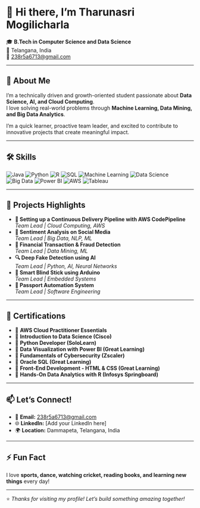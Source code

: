 # 👋 Hi there, I’m Tharunasri Mogilicharla

🎓 **B.Tech in Computer Science and Data Science**  
📍 Telangana, India  
📧 238r5a6713@gmail.com

---

## 🚀 About Me

I’m a technically driven and growth-oriented student passionate about **Data Science, AI, and Cloud Computing**.  
I love solving real-world problems through **Machine Learning, Data Mining, and Big Data Analytics**.  

I’m a quick learner, proactive team leader, and excited to contribute to innovative projects that create meaningful impact.

---

## 🛠️ Skills

![Java](https://img.shields.io/badge/-Java-blue?style=flat-square&logo=java)
![Python](https://img.shields.io/badge/-Python-yellow?style=flat-square&logo=python)
![R](https://img.shields.io/badge/-R-276DC3?style=flat-square&logo=r)
![SQL](https://img.shields.io/badge/-SQL-4479A1?style=flat-square&logo=mysql)
![Machine Learning](https://img.shields.io/badge/-Machine%20Learning-brightgreen?style=flat-square)
![Data Science](https://img.shields.io/badge/-Data%20Science-FF6F00?style=flat-square)
![Big Data](https://img.shields.io/badge/-Big%20Data-orange?style=flat-square)
![Power BI](https://img.shields.io/badge/-Power%20BI-F2C811?style=flat-square&logo=powerbi)
![AWS](https://img.shields.io/badge/-AWS-232F3E?style=flat-square&logo=amazon-aws)
![Tableau](https://img.shields.io/badge/-Tableau-E97627?style=flat-square&logo=tableau)

---

## 📌 Projects Highlights

- **🚀 Setting up a Continuous Delivery Pipeline with AWS CodePipeline**  
  *Team Lead | Cloud Computing, AWS*
- **💬 Sentiment Analysis on Social Media**  
  *Team Lead | Big Data, NLP, ML*
- **💸 Financial Transaction & Fraud Detection**  
  *Team Lead | Data Mining, ML*
- **🔍 Deep Fake Detection using AI**  
  *Team Lead | Python, AI, Neural Networks*
- **🦯 Smart Blind Stick using Arduino**  
  *Team Lead | Embedded Systems*
- **🛂 Passport Automation System**  
  *Team Lead | Software Engineering*

---

## 🧩 Certifications

- 📜 **AWS Cloud Practitioner Essentials**
- 📜 **Introduction to Data Science (Cisco)**
- 📜 **Python Developer (SoloLearn)**
- 📜 **Data Visualization with Power BI (Great Learning)**
- 📜 **Fundamentals of Cybersecurity (Zscaler)**
- 📜 **Oracle SQL (Great Learning)**
- 📜 **Front-End Development - HTML & CSS (Great Learning)**
- 📜 **Hands-On Data Analytics with R (Infosys Springboard)**

---

## 📫 Let’s Connect!

- 📧 **Email:** 238r5a6713@gmail.com  
- 🌐 **LinkedIn:** [Add your LinkedIn here]  
- 🌍 **Location:** Dammapeta, Telangana, India

---

## ⚡ Fun Fact

I love **sports, dance, watching cricket, reading books, and learning new things** every day!

---

⭐️ *Thanks for visiting my profile! Let’s build something amazing together!*
